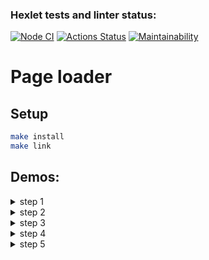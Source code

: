 ### Hexlet tests and linter status:
[![Node CI](https://github.com/denikeev/backend-project-4/actions/workflows/tests-and-lint.yml/badge.svg)](https://github.com/denikeev/backend-project-4/actions/workflows/tests-and-lint.yml) 
[![Actions Status](https://github.com/denikeev/backend-project-4/workflows/hexlet-check/badge.svg)](https://github.com/denikeev/backend-project-4/actions) 
[![Maintainability](https://api.codeclimate.com/v1/badges/c7e367e4ba8ef8ccae0d/maintainability)](https://codeclimate.com/github/denikeev/backend-project-4/maintainability) 

# Page loader

## Setup

```sh
make install
make link
```

## Demos:
<details><summary>step 1</summary>

[![step 1](https://asciinema.org/a/nlkLYigL1LpmzzikpoJrY28Ge.svg)](https://asciinema.org/a/nlkLYigL1LpmzzikpoJrY28Ge)  

</details>
<details><summary>step 2</summary>

[![step 2](https://asciinema.org/a/cGLG44xzPARuve1cfesSAmkEg.svg)](https://asciinema.org/a/cGLG44xzPARuve1cfesSAmkEg)   

</details>
<details><summary>step 3</summary>

[![step 3](https://asciinema.org/a/yoZtkkrMH2aY0kiKgtWlrrWk0.svg)](https://asciinema.org/a/yoZtkkrMH2aY0kiKgtWlrrWk0)   

</details>
<details><summary>step 4</summary>

[![step 4](https://asciinema.org/a/ojOXrZOHJLzol0Z9Cq4A4RK7N.svg)](https://asciinema.org/a/ojOXrZOHJLzol0Z9Cq4A4RK7N)   

</details>
<details><summary>step 5</summary>

[![step 5](https://asciinema.org/a/pIviNgLzBpT6IvhtbHAlUS7Gm.svg)](https://asciinema.org/a/pIviNgLzBpT6IvhtbHAlUS7Gm)   

</details>